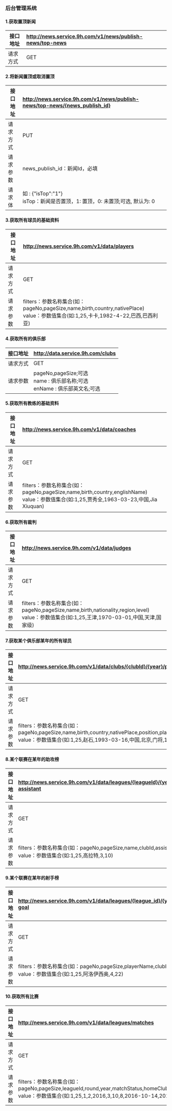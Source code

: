 ### 后台管理系统


#### 1.获取置顶新闻 
|接口地址|http://news.service.9h.com/v1/news/publish-news/top-news  |
|--| :--|
|请求方式| GET|

#### 2.将新闻置顶或取消置顶
|接口地址|http://news.service.9h.com/v1/news/publish-news/top-news/{news_publish_id}  |
|--| :--|
|请求方式| PUT|
|请求参数|news_publish_id：新闻Id，必填|
|请求体|如 : {"isTop":"1"}<br /> isTop：新闻是否置顶，1: 置顶，0: 未置顶;可选, 默认为: 0 |

#### 3.获取所有球员的基础资料
|接口地址|http://news.service.9h.com/v1/data/players|
|--| :--|
|请求方式| GET|
|请求参数|filters：参数名称集合(如：pageNo,pageSize,name,birth,country,nativePlace)<br />value：参数值集合(如:1,25,卡卡,1982-4-22,巴西,巴西利亚) |

#### 4.获取所有的俱乐部
| 接口地址 |http://data.service.9h.com/clubs  |
| --  | :-- |
| 请求方式 | GET|
|请求参数|pageNo,pageSize;可选<br />name : 俱乐部名称;可选<br /> enName : 俱乐部英文名;可选|

#### 5.获取所有教练的基础资料
|接口地址|http://news.service.9h.com/v1/data/coaches|
|--| :--|
|请求方式| GET|
|请求参数|filters：参数名称集合(如：pageNo,pageSize,name,birth,country,englishName)<br />value：参数值集合(如:1,25,贾秀全,1963-03-23,中国,Jia Xiuquan) |

#### 6.获取所有裁判
|接口地址|http://news.service.9h.com/v1/data/judges|
|--| :--|
|请求方式| GET|
|请求参数|filters：参数名称集合(如：pageNo,pageSize,name,birth,nationality,region,level)<br />value：参数值集合(如:1,25,王津,1970-03-01,中国,天津,国家级) |

#### 7.获取某个俱乐部某年的所有球员
|接口地址|http://news.service.9h.com/v1/data/clubs/{clubId}/{year}/players|
|--| :--|
|请求方式| GET|
|请求参数|filters：参数名称集合(如：pageNo,pageSize,name,birth,country,nativePlace,position,playerNumber,leagueType)<br />value：参数值集合(如:1,25,赵石,1993-03-16,中国,北京,门将,1,1) |

#### 8.某个联赛在某年的助攻榜
|接口地址|http://news.service.9h.com/v1/data/leagues/{leagueId}/{year}/rank-assistant|
|--| :--|
|请求方式| GET|
|请求参数|filters：参数名称集合(如：pageNo,pageSize,name,clubId,assistants)<br />value：参数值集合(如:1,25,高拉特,3,10) |

#### 9.某个联赛在某年的射手榜
|接口地址|http://news.service.9h.com/v1/data/leagues/{league_id}/{year}/rank-goal |
|--| :--|
|请求方式| GET|
|请求参数|filters：参数名称集合(如：pageNo,pageSize,playerName,clubId,goals)<br />value：参数值集合(如:1,25,阿洛伊西奥,4,22) |

#### 10.获取所有比赛
|接口地址|http://news.service.9h.com/v1/data/leagues/matches |
|--| :--|
|请求方式| GET|
|请求参数|filters：参数名称集合(如：pageNo,pageSize,leagueId,round,year,matchStatus,homeClubId,guestClubId,startAt,endAt,stadium)<br />value：参数值集合(如:1,25,1,2,2016,3,10,8,2016-10-14,2016-10-15,经开) |